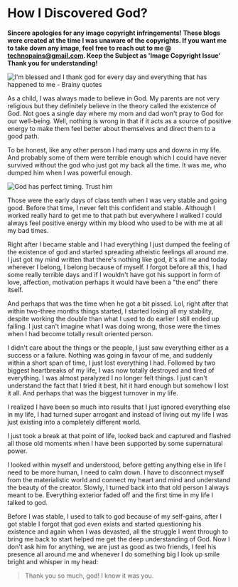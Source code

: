# How I Discovered God?

**Sincere apologies for any image copyright infringements! These blogs were created at the time I was unaware of the copyrights. If you want me to take down any image, feel free to reach out to me @ technopains@gmail.com. Keep the Subject as 'Image Copyright Issue' Thank you for understanding!**

![I'm blessed and I thank god for every day and everything that has happened to me - Brainy quotes](https://cdn.wrytin.com/images/wrytup/r/1024/lilwayne1-2x-jw9a460q.jpeg)

As a child, I was always made to believe in God. My parents are not very religious but they definitely believe in the theory called the existence of God. Not goes a single day where my mom and dad won't pray to God for our well-being. Well, nothing is wrong in that if it acts as a source of positive energy to make them feel better about themselves and direct them to a good path.

To be honest, like any other person I had many ups and downs in my life. And probably some of them were terrible enough which I could have never survived without the god who just got my back all the time. It was me, who dumped him when I was powerful enough.

![God has perfect timing. Trust him](https://cdn.wrytin.com/images/wrytup/r/1024/short-god-quotations-043-jw9a66yu.jpeg)

Those were the early days of class tenth when I was very stable and going good. Before that time, I never felt this confident and stable. Although I worked really hard to get me to that path but everywhere I walked I could always feel positive energy within my blood who used to be with me at all my bad times.

Right after I became stable and I had everything I just dumped the feeling of the existence of god and started spreading atheistic feelings all around me. I just got my mind written that there's nothing like god, it's all me and today wherever I belong, I belong because of myself. I forgot before all this, I had some really terrible days and if I wouldn't have got his support in form of love, affection, motivation perhaps it would have been a "the end" there itself.

And perhaps that was the time when he got a bit pissed. Lol, right after that within two-three months things started, I started losing all my stability, despite working the double than what I used to do earlier I still ended up failing. I just can't imagine what I was doing wrong, those were the times when I had become totally result oriented person.

I didn't care about the things or the people, I just saw everything either as a success or a failure. Nothing was going in favour of me, and suddenly within a short span of time, I just lost everything I had. Followed by two biggest heartbreaks of my life, I was now totally destroyed and tired of everything. I was almost paralyzed I no longer felt things. I just can't understand the fact that I tried it best, hit it hard enough but somehow I lost it all. And perhaps that was the biggest turnover in my life.

I realized I have been so much into results that I just ignored everything else in my life, I had turned super arrogant and instead of living out my life I was just existing into a completely different world.

I just took a break at that point of life, looked back and captured and flashed all those old moments when I have been supported by some supernatural power.

I looked within myself and understood, before getting anything else in life I need to be more human, I need to calm down. I have to disconnect myself from the materialistic world and connect my heart and mind and understand the beauty of the creator. Slowly, I turned back into that old person I always meant to be. Everything exterior faded off and the first time in my life I talked to god.

Before I was stable, I used to talk to god because of my self-gains, after I got stable I forgot that god even exists and started questioning his existence and again when I was devasted, all the struggle I went through to bring me back to start helped me get the deep understanding of God. Now I don't ask him for anything, we are just as good as two friends, I feel his presence all around me and whenever I do something big I look up smile bright and whisper in my head:


<blockquote>
Thank you so much, god! I know it was you.
</blockquote>

